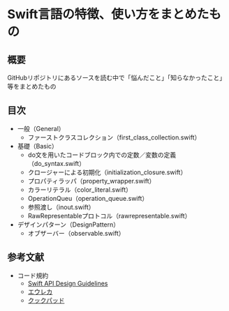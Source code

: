# Swift言語の特徴、使い方をまとめたもの

## 概要

GitHubリポジトリにあるソースを読む中で「悩んだこと」「知らなかったこと」等をまとめたもの

## 目次

- 一般（General）
  - ファーストクラスコレクション（first_class_collection.swift）
- 基礎（Basic）
  - do文を用いたコードブロック内での定数／変数の定義（do_syntax.swift）
  - クロージャーによる初期化（initialization_closure.swift）
  - プロパティラッパ（property_wrapper.swift）
  - カラーリテラル（color_literal.swift）
  - OperationQueu（operation_queue.swift）
  - 参照渡し（inout.swift）
  - RawRepresentableプロトコル（rawrepresentable.swift）
- デザインパターン（DesignPattern）
  - オブザーバー（observable.swift）


## 参考文献
- コード規約
  - [Swift API Design Guidelines](https://swift.org/documentation/api-design-guidelines/#naming)
  - [エウレカ](https://github.com/eure/swift-style-guide)
  - [クックパッド](https://github.com/cookpad/styleguide/blob/master/swift.ja.md)